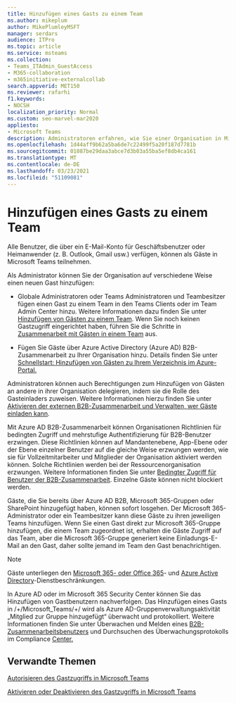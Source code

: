 ```yaml
---
title: Hinzufügen eines Gasts zu einem Team
ms.author: mikeplum
author: MikePlumleyMSFT
manager: serdars
audience: ITPro
ms.topic: article
ms.service: msteams
ms.collection:
- Teams_ITAdmin_GuestAccess
- M365-collaboration
- m365initiative-externalcollab
search.appverid: MET150
ms.reviewer: rafarhi
f1.keywords:
- NOCSH
localization_priority: Normal
ms.custom: seo-marvel-mar2020
appliesto:
- Microsoft Teams
description: Administratoren erfahren, wie Sie einer Organisation in Microsoft Teams Desktop- und Webclients und dem Azure Active Directory B2B-Zusammenarbeitsportal neue Gäste hinzufügen.
ms.openlocfilehash: 1d44aff9b62a5ba6de7c22499f5a20f187d7781b
ms.sourcegitcommit: 01087be29daa3abce7d3b03a55ba5ef8db4ca161
ms.translationtype: MT
ms.contentlocale: de-DE
ms.lasthandoff: 03/23/2021
ms.locfileid: "51109081"
---
```

# <a name="add-a-guest-to-a-team"></a>Hinzufügen eines Gasts zu einem Team

Alle Benutzer, die über ein E-Mail-Konto für Geschäftsbenutzer oder Heimanwender (z. B. Outlook, Gmail usw.) verfügen, können als Gäste in Microsoft Teams teilnehmen.

Als Administrator können Sie der Organisation auf verschiedene Weise einen neuen Gast hinzufügen:

- Globale Administratoren oder Teams Administratoren und Teambesitzer fügen einen Gast zu einem Team in den Teams Clients oder im Team Admin Center hinzu. Weitere Informationen dazu finden Sie unter [Hinzufügen von Gästen zu einem Team](https://support.office.com/article/add-guests-to-a-team-fccb4fa6-f864-4508-bdde-256e7384a14f). Wenn Sie noch keinen Gastzugriff eingerichtet haben, führen Sie die Schritte in [Zusammenarbeit mit Gästen in einem Team](/microsoft-365/solutions/collaborate-as-team) aus.

- Fügen Sie Gäste über Azure Active Directory (Azure AD) B2B-Zusammenarbeit zu Ihrer Organisation hinzu. Details finden Sie unter [Schnellstart: Hinzufügen von Gästen zu Ihrem Verzeichnis im Azure-Portal.](/azure/active-directory/external-identities/b2b-quickstart-add-guest-users-portal)

Administratoren können auch Berechtigungen zum Hinzufügen von Gästen an andere in ihrer Organisation delegieren, indem sie die Rolle des Gasteinladers zuweisen. Weitere Informationen hierzu finden Sie unter [Aktivieren der externen B2B-Zusammenarbeit und Verwalten, wer Gäste einladen kann](/azure/active-directory/external-identities/delegate-invitations).

Mit Azure AD B2B-Zusammenarbeit können Organisationen Richtlinien für bedingten Zugriff und mehrstufige Authentifizierung für B2B-Benutzer erzwingen. Diese Richtlinien können auf Mandantenebene, App-Ebene oder der Ebene einzelner Benutzer auf die gleiche Weise erzwungen werden, wie sie für Vollzeitmitarbeiter und Mitglieder der Organisation aktiviert werden können. Solche Richtlinien werden bei der Ressourcenorganisation erzwungen. Weitere Informationen finden Sie unter [Bedingter Zugriff für Benutzer der B2B-Zusammenarbeit](/azure/active-directory/external-identities/conditional-access). Einzelne Gäste können nicht blockiert werden.

Gäste, die Sie bereits über Azure AD B2B, Microsoft 365-Gruppen oder SharePoint hinzugefügt haben, können sofort losgehen. Der Microsoft 365-Administrator oder ein Teambesitzer kann diese Gäste zu ihren jeweiligen Teams hinzufügen. Wenn Sie einen Gast direkt zur Microsoft 365-Gruppe hinzufügen, die einem Team zugeordnet ist, erhalten die Gäste Zugriff auf das Team, aber die Microsoft 365-Gruppe generiert keine Einladungs-E-Mail an den Gast, daher sollte jemand im Team den Gast benachrichtigen.

> [!NOTE]
> Gäste unterliegen den [Microsoft 365- oder Office 365](/office365/servicedescriptions/office-365-service-descriptions-technet-library)- und [Azure Active Directory](/azure/active-directory/external-identities/current-limitations)-Dienstbeschränkungen.

In Azure AD oder im Microsoft 365 Security Center können Sie das Hinzufügen von Gastbenutzern nachverfolgen. Das Hinzufügen eines Gasts in /+/Microsoft_Teams/+/ wird als Azure AD-Gruppenverwaltungsaktivität „Mitglied zur Gruppe hinzugefügt“ überwacht und protokolliert. Weitere Informationen finden Sie unter Überwachen und Melden eines [B2B-Zusammenarbeitsbenutzers](/azure/active-directory/external-identities/auditing-and-reporting) und Durchsuchen des Überwachungsprotokolls im Compliance [Center.](/microsoft-365/compliance/search-the-audit-log-in-security-and-compliance)


## <a name="related-topics"></a>Verwandte Themen

[Autorisieren des Gastzugriffs in Microsoft Teams](teams-dependencies.md)

[Aktivieren oder Deaktivieren des Gastzugriffs in Microsoft Teams](set-up-guests.md)